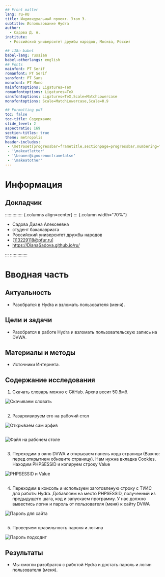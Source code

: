 ```yaml
---
## Front matter
lang: ru-RU
title: Индивидуальный проект. Этап 3.
subtitle: Использование Hydra
author:
  - Cадова Д. А.
institute:
  - Российский университет дружбы народов, Москва, Россия

## i18n babel
babel-lang: russian
babel-otherlangs: english
## Fonts
mainfont: PT Serif
romanfont: PT Serif
sansfont: PT Sans
monofont: PT Mono
mainfontoptions: Ligatures=TeX
romanfontoptions: Ligatures=TeX
sansfontoptions: Ligatures=TeX,Scale=MatchLowercase
monofontoptions: Scale=MatchLowercase,Scale=0.9

## Formatting pdf
toc: false
toc-title: Содержание
slide_level: 2
aspectratio: 169
section-titles: true
theme: metropolis
header-includes:
 - \metroset{progressbar=frametitle,sectionpage=progressbar,numbering=fraction}
 - '\makeatletter'
 - '\beamer@ignorenonframefalse'
 - '\makeatother'
---
```


# Информация

## Докладчик

:::::::::::::: {.columns align=center}
::: {.column width="70%"}

  * Садова Диана Алексеевна
  * студент бакалавриата
  * Российский университет дружбы народов
  * [113229118@pfur.ru]
  * <https://DianaSadova.github.io/ru/>

:::
::::::::::::::

# Вводная часть

## Актуальность

- Разобратся в Hydra и взломать пользователя (меня).

## Цели и задачи

- Разобратся в работе Hydra и взломать пользовательскую запись на DVWA.

## Материалы и методы

- Источники Интернета.

## Содержание исследования

1. Скачать словарь можно с GitHub. Архив весит 50.8мб. 

![Скачиваем словать](image/1.png)

##

2. Разархивируем его на рабочий стол 

![Открываем сам арфив](image/3.png)

##

![Файл на рабочем столе](image/4.png)

##

3. Переходим в окно DVWA и открываем панель кода страници (Важно: перед открытием обновите страницу). Нам нужна вкладка Cookies. Находим PHPSESSID и копируем строку Value

![PHPSESSID и Value](image/6.png)

##

4. Переходим в консоль и используем заготовленую строку с ТУИС для работы Hydra. Добавляем на место PHPSESSID, полученный из предыдущего шага, код и запускаем программу. У нас должно вывестись логин и пароль от пользователя (меня) к сайту DVWA

![Пароль для сайта](image/7.png)

##

5. Проверяем правильность пароля и логина 

![Пароль подходит](image/5.png)

## Результаты

- Мы смогли разобратся с работой Hydra и достать пароль и логин пользователя (меня).

